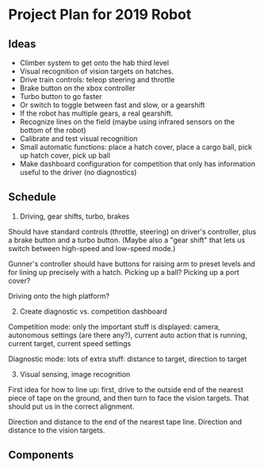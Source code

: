 # Project Plan for 2019 Robot

## Ideas

- Climber system to get onto the hab third level
- Visual recognition of vision targets on hatches.
- Drive train controls: teleop steering and throttle
- Brake button on the xbox controller
- Turbo button to go faster
- Or switch to toggle between fast and slow, or a gearshift
- If the robot has multiple gears, a real gearshift.
- Recognize lines on the field (maybe using infrared sensors on the bottom of the robot)
- Calibrate and test visual recognition
- Small automatic functions: place a hatch cover, place a cargo ball, pick up hatch cover, pick up ball
- Make dashboard configuration for competition that only has information useful to the driver (no diagnostics)


## Schedule

1. Driving, gear shifts, turbo, brakes

Should have standard controls (throttle, steering) on driver's controller, plus
a brake button and a turbo button. (Maybe also a "gear shift" that lets us switch between high-speed and
low-speed mode.)

Gunner's controller should have buttons for raising arm to preset levels and for lining up precisely with a hatch.
Picking up a ball?
Picking up a port cover?

Driving onto the high platform?

2. Create diagnostic vs. competition dashboard

Competition mode: only the important stuff is displayed: camera, autonomous settings (are there any?), current auto action that is running, current target, current speed settings

Diagnostic mode: lots of extra stuff: distance to target, direction to target

3. Visual sensing, image recognition

First idea for how to line up: first, drive to the outside end of the nearest piece of tape on the ground, and then turn
to face the vision targets. That should put us in the correct alignment.

Direction and distance to the end of the nearest tape line. 
Direction and distance to the vision targets.

## Components

